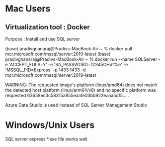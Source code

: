 # Mac Users 

## Virtualization tool : Docker 
Purpose : Install and use SQL server

(base) pradivgnanaraj@Pradivs-MacBook-Air ~ % docker pull mcr.microsoft.com/mssql/server:2019-latest
(base) pradivgnanaraj@Pradivs-MacBook-Air ~ % docker run --name SQLServer -e 'ACCEPT_EULA=Y' -e 'SA_PASSWORD=12345OHdf%e' -e 'MSSQL_PID=Express' -p 1433:1433 -d mcr.microsoft.com/mssql/server:2019-latest

WARNING: The requested image's platform (linux/amd64) does not match the detected host platform (linux/arm64/v8) and no specific platform was requested
63658ec3c58315a855eaafe03bb922eaaaadf5.....


Azure Data Studio is used instead of SQL Server Management Studio 

# Windows/Unix Users

SQL server express *.exe file works well.
